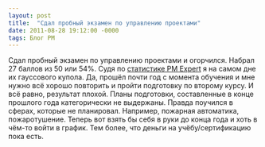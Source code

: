 ```yaml
---
layout: post
title:  "Сдал пробный экзамен по управлению проектами"
date: 2011-08-28 19:12:00 -0000
tags: Блог PM
---
```


Сдал пробный экзамен по управлению проектами и огорчился. Набрал 27 баллов из 50 или 54%. Судя по [статистике PM Expert](http://pmexpert.ru/services/certification/pme/) я на самом дне их гауссового купола. Да, прошёл почти год с момента обучения и мне нужно всё хорошо повторить и пройти подготовку по второму курсу. И всё равно, результат плохой. Планы подготовки, составленные в конце прошлого года категорически не выдержаны. Правда поучился в сферах, которые не планировал. Например, пожарная автоматика, пожаротушение. Теперь вот взять бы себя в руки до конца года и хоть в чём-то войти в график. Тем более, что деньги на учёбу/сертификацию пока есть. 